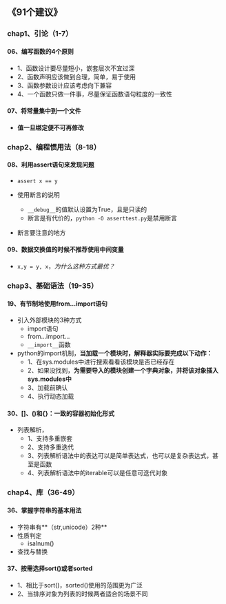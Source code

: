 ## 《91个建议》

### chap1、引论（1-7）

#### 06、编写函数的4个原则

+ 1、函数设计要尽量短小，嵌套层次不宜过深
+ 2、函数声明应该做到合理，简单，易于使用
+ 3、函数参数设计应该考虑向下兼容
+ 4、一个函数只做一件事，尽量保证函数语句粒度的一致性

#### 07、将常量集中到一个文件

+ **值一旦绑定便不可再修改**

### chap2、编程惯用法（8-18）

#### 08、利用assert语句来发现问题

+ `assert x == y`

+ 使用断言的说明
  + `__debug__`的值默认设置为True，且是只读的
  + 断言是有代价的，`python -O asserttest.py`是禁用断言
+ 断言要注意的地方

#### 09、数据交换值的时候不推荐使用中间变量

+ `x,y = y, x`，*为什么这种方式最优？*

### chap3、基础语法（19-35）

#### 19、有节制地使用from...import语句

+ 引入外部模块的3种方式
  + import语句
  + from...import...
  + `__import__`函数
+ python的import机制，**当加载一个模块时，解释器实际要完成以下动作：**
  + 1、在sys.modules中进行搜索看看该模块是否已经存在
  + 2、如果没找到，**为需要导入的模块创建一个字典对象，并将该对象插入sys.modules中**
  + 3、加载前确认
  + 4、执行动态加载

#### 30、[]、()和{}：一致的容器初始化形式

+ 列表解析，
  + 1、支持多重嵌套
  + 2、支持多重迭代
  + 3、列表解析语法中的表达可以是简单表达式，也可以是复杂表达式，甚至是函数
  + 4、列表解析语法中的iterable可以是任意可迭代对象

### chap4、库（36-49）

#### 36、掌握字符串的基本用法

+ 字符串有**（str,unicode）2种**
+ 性质判定
  + isalnum()
+ 查找与替换

#### 37、按需选择sort()或者sorted

+ 1、相比于sort()，sorted()使用的范围更为广泛
+ 2、当排序对象为列表的时候两者适合的场景不同